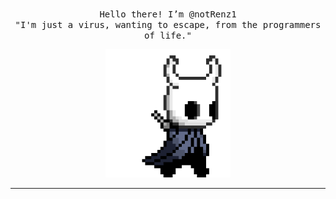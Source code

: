 <p align="center">
  <br>
  <samp>
    Hello there! I’m @notRenz1
    <br>"I'm just a virus, wanting to escape, from the programmers of life."<br>
</samp>
  
 <div align="center">
   <img src="https://raw.githubusercontent.com/TanZng/TanZng/master/assets/hollor_knight3.gif" width="200"/>
 </div>  
</p>
  
---
